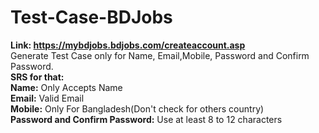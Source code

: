 # Test-Case-BDJobs
**Link: https://mybdjobs.bdjobs.com/createaccount.asp** <br/>
Generate Test Case only for Name, Email,Mobile, Password and Confirm Password.<br/>
**SRS for that:** <br/>
**Name:** Only Accepts Name <br/>
**Email:** Valid Email <br/>
**Mobile:** Only For Bangladesh(Don't check for others country) <br/>
**Password and Confirm Password:** Use at least 8 to 12 characters

